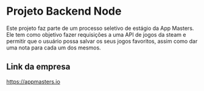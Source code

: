 # Projeto Backend Node

Este projeto faz parte de um processo seletivo de estágio da App Masters. <br>
Ele tem como objetivo fazer requisições a uma API de jogos da steam e permitir que o usuário possa salvar os seus jogos favoritos, assim como dar uma nota para cada um dos mesmos.

## Link da empresa
https://appmasters.io
